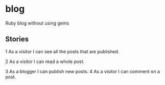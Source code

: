 blog
====

Ruby blog without using gems


## Stories

1 As a visitor I can see all the posts that are published.

2 As a visitor I can read a whole post.

3 As a blogger I can publish new posts.
4 As a visitor I can comment on a post.

